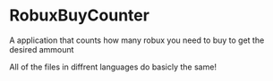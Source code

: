 # RobuxBuyCounter
A application that counts how many robux you need to buy to get the desired ammount

All of the files in diffrent languages do basicly the same!
